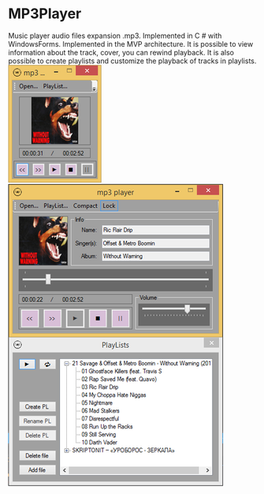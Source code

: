 # MP3Player
Music player audio files expansion .mp3. Implemented in C # with WindowsForms. Implemented in the MVP architecture. It is possible to view information about the track, cover, you can rewind playback. It is also possible to create playlists and customize the playback of tracks in playlists.
![Screenshot](image.png)
![Screenshot2](image1.PNG)
